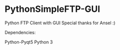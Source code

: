 # PythonSimpleFTP-GUI
Python FTP Client with GUI 
Special thanks for Ansel :)

Dependencies:

Python-Pyqt5
Python 3
